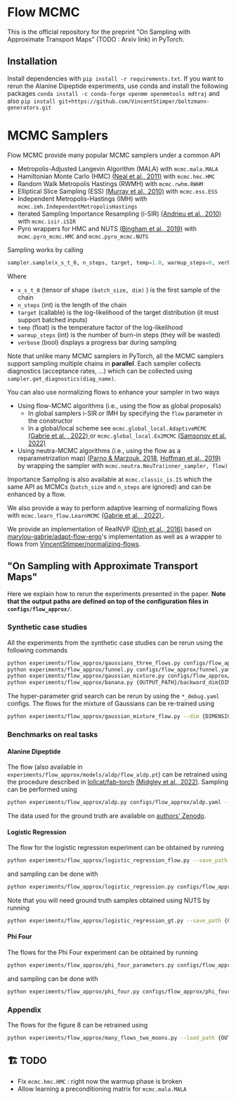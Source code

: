# Flow MCMC

This is the official repository for the preprint "On Sampling with Approximate Transport Maps" (TODO : Arxiv link) in PyTorch. 

## Installation

Install dependencies with `pip install -r requirements.txt`. If you want to rerun the Alanine Dipeptide experiments, use conda and install the following packages `conda install -c conda-forge openmm openmmtools mdtraj` and also `pip install git+https://github.com/VincentStimper/boltzmann-generators.git`

# MCMC Samplers

Flow MCMC provide many popular MCMC samplers under a common API

* Metropolis-Adjusted Langevin Algorithm (MALA) with `mcmc.mala.MALA`
* Hamiltonian Monte Carlo (HMC) [(Neal et al., 2011)](https://arxiv.org/abs/1206.1901) with `mcmc.hmc.HMC`
* Random Walk Metropolis Hastings (RWMH) with `mcmc.rwhm.RWHM`
* Elliptical Slice Sampling (ESS) [(Murray et al., 2010)](https://proceedings.mlr.press/v9/murray10a.html) with `mcmc.ess.ESS`
* Independent Metropolis-Hastings (IMH) with `mcmc.imh.IndependentMetropolisHastings`
* Iterated Sampling Importance Resampling (i-SIR) [(Andrieu et al., 2010)](https://rss.onlinelibrary.wiley.com/doi/10.1111/j.1467-9868.2009.00736.x) with `mcmc.isir.iSIR`
* Pyro wrappers for HMC and NUTS [(Bingham et al., 2019)](https://jmlr.org/papers/v20/18-403.html) with `mcmc.pyro_mcmc.HMC` and `mcmc.pyro_mcmc.NUTS`

Sampling works by calling

```python
sampler.sample(x_s_t_0, n_steps, target, temp=1.0, warmup_steps=0, verbose=False)
```

Where

* `x_s_t_0` (tensor of shape `(batch_size, dim)` ) is the first sample of the chain
* `n_steps` (int) is the length of the chain
* `target` (callable) is the log-likelihood of the target distribution (it must support batched inputs)
* `temp` (float) is the temperature factor of the log-likelihood
* `warmup_steps` (int) is the number of burn-in steps (they will be wasted)
* `verbose` (bool) displays a progress bar during sampling

Note that unlike many MCMC samplers in PyTorch, all the MCMC samplers support sampling multiple chains in **parallel**. Each sampler collects diagnostics (acceptance rates, ...) which can be collected using `sampler.get_diagnostics(diag_name)`.

You can also use normalizing flows to enhance your sampler in two ways

* Using flow-MCMC algorithms (i.e., using the flow as global proposals)
  * In global samplers i-SIR or IMH by specifying the `flow` parameter in the constructor
  * In a global/local scheme see `mcmc.global_local.AdaptiveMCMC` [(Gabrie et al. , 2022) ](https://www.pnas.org/doi/abs/10.1073/pnas.2109420119) or `mcmc.global_local.Ex2MCMC` [(Samsonov et al. 2022)](https://arxiv.org/abs/2111.02702)
* Using neutra-MCMC algorithms (i.e., using the flow as a reparametrization map) [(Parno & Marzouk, 2018,](https://epubs.siam.org/doi/10.1137/17M1134640) [Hoffman et al., 2019)](https://arxiv.org/abs/1903.03704) by wrapping the sampler with `mcmc.neutra.NeuTra(inner_sampler, flow)`

Importance Sampling is also available at `mcmc.classic_is.IS` which the same API as MCMCs (`batch_size` and `n_steps` are ignored) and can be enhanced by a flow.

We also provide a way to perform adaptive learning of normalizing flows with `mcmc.learn_flow.LearnMCMC` [(Gabrie et al. , 2022) ](https://www.pnas.org/doi/abs/10.1073/pnas.2109420119).

We provide an implementation of RealNVP [(Dinh et al., 2016)](https://arxiv.org/abs/1605.08803) based on [marylou-gabrie/adapt-flow-ergo](https://github.com/marylou-gabrie/adapt-flow-ergo)'s implementation as well as a wrapper to flows from [VincentStimper/normalizing-flows](https://github.com/VincentStimper/normalizing-flows).

## "On Sampling with Approximate Transport Maps"

Here we explain how to rerun the experiments presented in the paper. **Note that the output paths are defined on top of the configuration files in `configs/flow_approx/`**.

### Synthetic case studies

All the experiments from the synthetic case studies can be rerun using the following commands

```bash
python experiments/flow_approx/gaussians_three_flows.py configs/flow_approx/gaussians_three_flows.yaml --seed {INSERT_SEED}
python experiments/flow_approx/funnel.py configs/flow_approx/funnel.yaml --seed {INSERT_SEED}
python experiments/flow_approx/gaussian_mixture.py configs/flow_approx/gaussians_mixture.yaml --seed {INSERT_SEED}
python experiments/flow_approx/banana.py {OUTPUT_PATH}/backward_dim{DIMENSION}.pkl --loss_type backward_kl --dim {DIMENSION} --seed {SEED}
```

The hyper-parameter grid search can be rerun by using the `*_debug.yaml` configs. The flows for the mixture of Gaussians can be re-trained using 

```bash
python experiments/flow_approx/gaussian_mixture_flow.py --dim {DIMENSION} --checkpoint_path {SAVE_PATH}/dim_{DIMENSION}/
```

### Benchmarks on real tasks

#### Alanine Dipeptide

The flow (also available in `experiments/flow_approx/models/aldp/flow_aldp.pt`) can be retrained using the procedure described in [lollcat/fab-torch](https://github.com/lollcat/fab-torch) [(Midgley et al., 2022)](https://arxiv.org/abs/2208.01893). Sampling can be performed using 

```bash
python experiments/flow_approx/aldp.py configs/flow_approx/aldp.yaml --seed {SEED} --save_samples
```

The data used for the ground truth are available on [authors' Zenodo](https://zenodo.org/record/6993124).

#### Logistic Regression

The flow for the logistic regression experiment can be obtained by running

```bash
python experiments/flow_approx/logistic_regression_flow.py --save_path {OUTPUT_PATH} --neutra_flow
```

and sampling can be done with

```bash
python experiments/flow_approx/logistic_regression.py configs/flow_approx/logistic_regression.yaml --seed {SEED} --neutra_flow
```

Note that you will need ground truth samples obtained using NUTS by running

```bash
python experiments/flow_approx/logistic_regression_gt.py --save_path {OUTPUT_PATH}
```

#### Phi Four

The flows for the Phi Four experiment can be obtained by running

```bash
python experiments/flow_approx/phi_four_parameters.py configs/flow_approx/phi_four_parameters/global_{DIMENSION}.yaml configs/flow_approx/phi_four_parameters/best_flows_{DIMENSION}.yaml --mala_sampler 
```

and sampling can be done with

```bash
python experiments/flow_approx/phi_four.py configs/flow_approx/phi_four.yaml --save_samples --seed {SEED}
```

### Appendix

The flows for the figure 8 can be retrained using

```bash
python experiments/flow_approx/many_flows_two_moons.py --load_path {OUTPUT_PATH} --seed {SEED}
```



## 🏗️ TODO

* Fix `mcmc.hmc.HMC` : right now the warmup phase is broken
* Allow learning a preconditioning matrix for `mcmc.mala.MALA`

